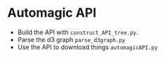 # Automagic API

+ Build the API with `construct_API_tree.py`.
+ Parse the d3 graph `parse_d3graph.py`
+ Use the API to download things `automagicAPI.py`


    